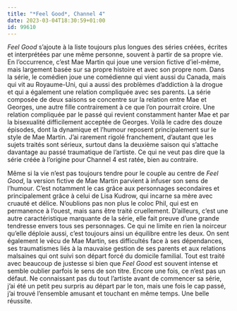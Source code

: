 ```yaml
---
title: "*Feel Good*, Channel 4"
date: 2023-03-04T18:30:59+01:00
id: 99610 
---
```


*Feel Good* s’ajoute à la liste toujours plus longues des séries créées, écrites et interprétées par une même personne, souvent à partir de sa propre vie. En l’occurrence, c’est Mae Martin qui joue une version fictive d’iel-même, mais largement basée sur sa propre histoire et avec son propre nom. Dans la série, le comédien joue une comédienne qui vient aussi du Canada, mais qui vit au Royaume-Uni, qui a aussi des problèmes d’addiction à la drogue et qui a également une relation compliquée avec ses parents. La série composée de deux saisons se concentre sur la relation entre Mae et Georges, une autre fille contrairement à ce que l’on pourrait croire. Une relation compliquée par le passé qui revient constamment hanter Mae et par la bisexualité difficilement acceptée de Georges. Voilà le cadre des douze épisodes, dont la dynamique et l’humour reposent principalement sur le style de Mae Martin. J’ai rarement rigolé franchement, d’autant que les sujets traités sont sérieux, surtout dans la deuxième saison qui s’attache davantage au passé traumatique de l’artiste. Ce qui ne veut pas dire que la série créée à l’origine pour Channel 4 est ratée, bien au contraire.

Même si la vie n’est pas toujours tendre pour le couple au centre de *Feel Good*, la version fictive de Mae Martin parvient à infuser son sens de l’humour. C’est notamment le cas grâce aux personnages secondaires et principalement grâce à celui de Lisa Kudrow, qui incarne sa mère avec cruauté et délice. N’oublions pas non plus le coloc Phil, qui est en permanence à l’ouest, mais sans être traité cruellement. D’ailleurs, c’est une autre caractéristique marquante de la série, elle fait preuve d’une grande tendresse envers tous ses personnages. Ce qui ne limite en rien la noirceur qu’elle déploie aussi, c’est toujours ainsi un équilibre entre les deux. On sent également le vécu de Mae Martin, ses difficultés face à ses dépendances, ses traumatismes liés à la mauvaise gestion de ses parents et aux relations malsaines qui ont suivi son départ forcé du domicile familial. Tout est traité avec beaucoup de justesse si bien que *Feel Good* est souvent intense et semble oublier parfois le sens de son titre. Encore une fois, ce n’est pas un défaut. Ne connaissant pas du tout l’artiste avant de commencer sa série, j’ai été un petit peu surpris au départ par le ton, mais une fois le cap passé, j’ai trouvé l’ensemble amusant et touchant en même temps. Une belle réussite.
